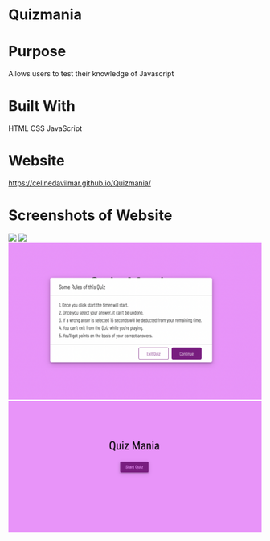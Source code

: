 # Quizmania

# Purpose
Allows users to test their knowledge of Javascript

# Built With
HTML CSS JavaScript

# Website
https://celinedavilmar.github.io/Quizmania/

# Screenshots of Website
<img src="./">
<img src="../QuestionsScreen.png"/>
<img src="./RulesScreen.png"/>
<img src="./StartScreen.png"/>


